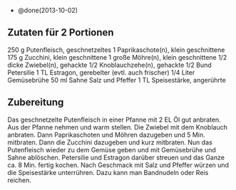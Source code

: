 - @done(2013-10-02)

## Zutaten für 2 Portionen
250 g       Putenfleisch, geschnetzeltes
1       Paprikaschote(n), klein geschnittene
175 g       Zucchini, klein geschnittene
1 große       Möhre(n), klein geschnittene
1/2 dicke       Zwiebel(n), gehackte
1/2       Knoblauchzehe(n), gehackte
1/2 Bund      Petersilie
1 TL      Estragon, gerebelter (evtl. auch frischer)
1/4 Liter       Gemüsebrühe
50 ml       Sahne
Salz und Pfeffer
1 TL      Speisestärke, angerührte

## Zubereitung
Das geschnetzelte Putenfleisch in einer Pfanne mit 2 EL Öl gut anbraten. Aus der Pfanne nehmen und warm stellen.
Die Zwiebel mit dem Knoblauch anbraten. Dann Paprikaschoten und Möhren dazugeben und 5 Min. mitbraten. Dann die Zucchini dazugeben und kurz mitbraten. Nun das Putenfleisch wieder zu dem Gemüse geben und mit Gemüsebrühe und Sahne ablöschen. Petersilie und Estragon darüber streuen und das Ganze ca. 8 Min. fertig kochen. Nach Geschmack mit Salz und Pfeffer würzen und die Speisestärke unterrühren.
Dazu kann man Bandnudeln oder Reis reichen.


